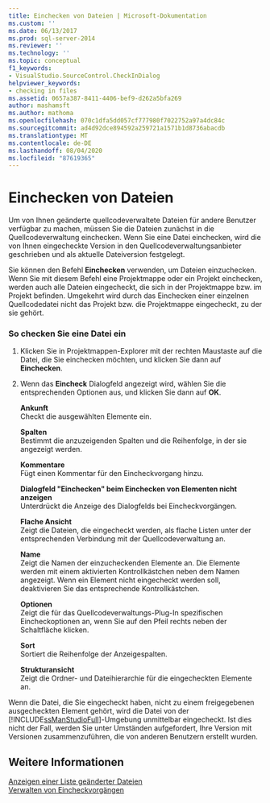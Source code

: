 ```yaml
---
title: Einchecken von Dateien | Microsoft-Dokumentation
ms.custom: ''
ms.date: 06/13/2017
ms.prod: sql-server-2014
ms.reviewer: ''
ms.technology: ''
ms.topic: conceptual
f1_keywords:
- VisualStudio.SourceControl.CheckInDialog
helpviewer_keywords:
- checking in files
ms.assetid: 0657a387-8411-4406-bef9-d262a5bfa269
author: mashamsft
ms.author: mathoma
ms.openlocfilehash: 070c1dfa5dd057cf777980f7022752a97a4dc84c
ms.sourcegitcommit: ad4d92dce894592a259721a1571b1d8736abacdb
ms.translationtype: MT
ms.contentlocale: de-DE
ms.lasthandoff: 08/04/2020
ms.locfileid: "87619365"
---
```

# <a name="check-in-files"></a>Einchecken von Dateien
  Um von Ihnen geänderte quellcodeverwaltete Dateien für andere Benutzer verfügbar zu machen, müssen Sie die Dateien zunächst in die Quellcodeverwaltung einchecken. Wenn Sie eine Datei einchecken, wird die von Ihnen eingecheckte Version in den Quellcodeverwaltungsanbieter geschrieben und als aktuelle Dateiversion festgelegt.  
  
 Sie können den Befehl **Einchecken** verwenden, um Dateien einzuchecken. Wenn Sie mit diesem Befehl eine Projektmappe oder ein Projekt einchecken, werden auch alle Dateien eingecheckt, die sich in der Projektmappe bzw. im Projekt befinden. Umgekehrt wird durch das Einchecken einer einzelnen Quellcodedatei nicht das Projekt bzw. die Projektmappe eingecheckt, zu der sie gehört.  
  
### <a name="to-check-in-a-file"></a>So checken Sie eine Datei ein  
  
1.  Klicken Sie in Projektmappen-Explorer mit der rechten Maustaste auf die Datei, die Sie einchecken möchten, und klicken Sie dann auf **Einchecken**.  
  
2.  Wenn das **Eincheck** Dialogfeld angezeigt wird, wählen Sie die entsprechenden Optionen aus, und klicken Sie dann auf **OK**.  
  
     **Ankunft**  
     Checkt die ausgewählten Elemente ein.  
  
     **Spalten**  
     Bestimmt die anzuzeigenden Spalten und die Reihenfolge, in der sie angezeigt werden.  
  
     **Kommentare**  
     Fügt einen Kommentar für den Eincheckvorgang hinzu.  
  
     **Dialogfeld "Einchecken" beim Einchecken von Elementen nicht anzeigen**  
     Unterdrückt die Anzeige des Dialogfelds bei Eincheckvorgängen.  
  
     **Flache Ansicht**  
     Zeigt die Dateien, die eingecheckt werden, als flache Listen unter der entsprechenden Verbindung mit der Quellcodeverwaltung an.  
  
     **Name**  
     Zeigt die Namen der einzucheckenden Elemente an. Die Elemente werden mit einem aktivierten Kontrollkästchen neben dem Namen angezeigt. Wenn ein Element nicht eingecheckt werden soll, deaktivieren Sie das entsprechende Kontrollkästchen.  
  
     **Optionen**  
     Zeigt die für das Quellcodeverwaltungs-Plug-In spezifischen Eincheckoptionen an, wenn Sie auf den Pfeil rechts neben der Schaltfläche klicken.  
  
     **Sort**  
     Sortiert die Reihenfolge der Anzeigespalten.  
  
     **Strukturansicht**  
     Zeigt die Ordner- und Dateihierarchie für die eingecheckten Elemente an.  
  
 Wenn die Datei, die Sie eingecheckt haben, nicht zu einem freigegebenen ausgecheckten Element gehört, wird die Datei von der [!INCLUDE[ssManStudioFull](../includes/ssmanstudiofull-md.md)]-Umgebung unmittelbar eingecheckt. Ist dies nicht der Fall, werden Sie unter Umständen aufgefordert, Ihre Version mit Versionen zusammenzuführen, die von anderen Benutzern erstellt wurden.  
  
## <a name="see-also"></a>Weitere Informationen  
 [Anzeigen einer Liste geänderter Dateien](../../2014/database-engine/view-a-list-of-modified-files.md)   
 [Verwalten von Eincheckvorgängen](../../2014/database-engine/manage-checkins.md)  
  
  
